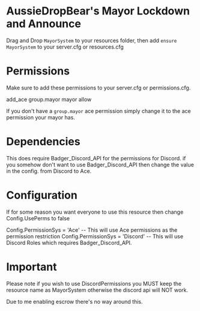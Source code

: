 # AussieDropBear's Mayor Lockdown and Announce

Drag and Drop ``MayorSystem`` to your resources folder, then add ``ensure MayorSystem`` to your server.cfg or resources.cfg

# Permissions

Make sure to add these permissions to your server.cfg or permissions.cfg.

add_ace group.mayor mayor allow


If you don't have a ``group.mayor`` ace permission simply change it to the ace permission your mayor has.

# Dependencies

This does require Badger_Discord_API for the permissions for Discord. if you somehow don't want to use Badger_Discord_API then change the value in the config. from Discord to Ace.

# Configuration

If for some reason you want everyone to use this resource then change Config.UsePerms to false

Config.PermissionSys = 'Ace' -- This will use Ace permissions as the permission restriction
Config.PermissionSys = 'Discord' -- This will use Discord Roles which requires Badger_Discord_API.

# Important

Please note if you wish to use DiscordPermissions you MUST keep the resource name as MayorSystem otherwise the discord api will NOT work.

Due to me enabling escrow there's no way around this.
